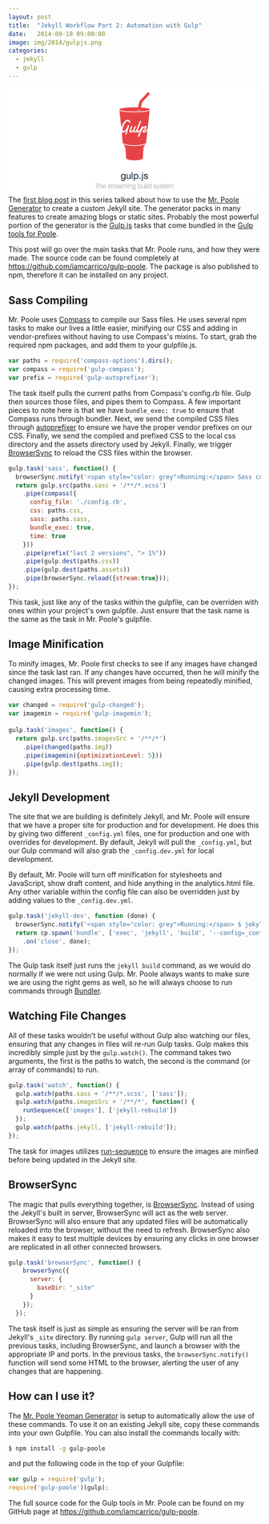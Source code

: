 ```yaml
---
layout: post
title:  "Jekyll Workflow Part 2: Automation with Gulp"
date:   2014-09-18 09:00:00
image: img/2014/gulpjs.png
categories:
  - jekyll
  - gulp
---
```


![Gulp.js](/img/2014/gulpjs.png)
The [first blog post](/writings/jekyll-workflow-p1-building/) in this series talked about how to use the [Mr. Poole Generator](https://github.com/iamcarrico/generator-poole) to create a custom Jekyll site. The generator packs in many features to create amazing blogs or static sites. Probably the most powerful portion of the generator is the [Gulp.js](http://gulpjs.com) tasks that come bundled in the [Gulp tools for Poole](https://github.com/iamcarrico/gulp-poole).

This post will go over the main tasks that Mr. Poole runs, and how they were made. The source code can be found completely at https://github.com/iamcarrico/gulp-poole. The package is also published to npm, therefore it can be installed on any project.

## Sass Compiling

Mr. Poole uses [Compass](http://compass-style.org/) to compile our Sass files. He uses several npm tasks to make our lives a little easier, minifying our CSS and adding in vendor-prefixes without having to use Compass's mixins. To start, grab the required npm packages, and add them to your gulpfile.js.

```js
var paths = require('compass-options').dirs();
var compass = require('gulp-compass');
var prefix = require('gulp-autoprefixer');
```

The task itself pulls the current paths from Compass's config.rb file. Gulp then sources those files, and pipes them to Compass. A few important pieces to note here is that we have ```bundle_exec: true``` to ensure that Compass runs through bundler. Next, we send the compiled CSS files through [autoprefixer](https://github.com/ai/autoprefixer) to ensure we have the proper vendor prefixes on our CSS. Finally, we send the compiled and prefixed CSS to the local css directory and the assets directory used by Jekyll. Finally, we trigger [BrowserSync](#browsersync) to reload the CSS files within the browser.

```js
gulp.task('sass', function() {
  browserSync.notify('<span style="color: grey">Running:</span> Sass compiling');
  return gulp.src(paths.sass + '/**/*.scss')
    .pipe(compass({
      config_file: './config.rb',
      css: paths.css,
      sass: paths.sass,
      bundle_exec: true,
      time: true
    }))
    .pipe(prefix("last 2 versions", "> 1%"))
    .pipe(gulp.dest(paths.css))
    .pipe(gulp.dest(paths.assets))
    .pipe(browserSync.reload({stream:true}));
});
```

This task, just like any of the tasks within the gulpfile, can be overriden with ones within your project's own gulpfile. Just ensure that the task name is the same as the task in Mr. Poole's gulpfile.

## Image Minification

To minify images, Mr. Poole first checks to see if any images have changed since the task last ran. If any changes have occurred, then he will minify the changed images. This will prevent images from being repeatedly minified, causing extra processing time.

```js
var changed = require('gulp-changed');
var imagemin = require('gulp-imagemin');

gulp.task('images', function() {
  return gulp.src(paths.imagesSrc + '/**/*')
    .pipe(changed(paths.img))
    .pipe(imagemin({optimizationLevel: 5}))
    .pipe(gulp.dest(paths.img));
});
```

## Jekyll Development

The site that we are building is definitely Jekyll, and Mr. Poole will ensure that we have a proper site for production and for development. He does this by giving two different ```_config.yml``` files, one for production and one with overrides for development. By default, Jekyll will pull the ```_config.yml```, but our Gulp command will also grab the ```_config.dev.yml``` for local development.

By default, Mr. Poole will turn off minification for stylesheets and JavaScript, show draft content, and hide anything in the analytics.html file. Any other variable within the config file can also be overridden just by adding values to the ```_config.dev.yml```.

```js
gulp.task('jekyll-dev', function (done) {
  browserSync.notify('<span style="color: grey">Running:</span> $ jekyll build');
  return cp.spawn('bundle', ['exec', 'jekyll', 'build', '--config=_config.yml,_config.dev.yml'], {stdio: 'inherit'})
    .on('close', done);
});
```

The Gulp task itself just runs the ```jekyll build``` command, as we would do normally if we were not using Gulp. Mr. Poole always wants to make sure we are using the right gems as well, so he will always choose to run commands through [Bundler](http://bundler.io/).

## Watching File Changes

All of these tasks wouldn't be useful without Gulp also watching our files, ensuring that any changes in files will re-run Gulp tasks. Gulp makes this incredibly simple just by the ```gulp.watch()```. The command takes two arguments, the first is the paths to watch, the second is the command   (or array of commands) to run.

```js
gulp.task('watch', function() {
  gulp.watch(paths.sass + '/**/*.scss', ['sass']);
  gulp.watch(paths.imagesSrc + '/**/*', function() {
    runSequence(['images'], ['jekyll-rebuild'])
  });
  gulp.watch(paths.jekyll, ['jekyll-rebuild']);
});
```

The task for images utilizes [run-sequence](https://github.com/OverZealous/run-sequence) to ensure the images are minfied before being updated in the Jekyll site.

## BrowserSync

The magic that pulls everything together, is [BrowserSync](http://www.browsersync.io/). Instead of using the Jekyll's built in server, BrowserSync will act as the web server. BrowserSync will also ensure that any updated files will be automatically reloaded into the browser, without the need to refresh. BrowserSync also makes it easy to test multiple devices by ensuring any clicks in one browser are replicated in all other connected browsers.

```js
gulp.task('browserSync', function() {
    browserSync({
      server: {
        baseDir: "_site"
      }
    });
  });
```

The task itself is just as simple as ensuring the server will be ran from Jekyll's ```_site``` directory. By running ```gulp server```, Gulp will run all the previous tasks, including BrowserSync, and launch a browser with the appropriate IP and ports. In the previous tasks, the ```browserSync.notify()``` function will send some HTML to the browser, alerting the user of any changes that are happening.

## How can I use it?

The [Mr. Poole Yeoman Generator](https://github.com/iamcarrico/generator-poole) is setup to automatically allow the use of these commands. To use it on an existing Jekyll site, copy these commands into your own Gulpfile. You can also install the commands locally with:

```bash
$ npm install -g gulp-poole
```

and put the following code in the top of your Gulpfile:

```js
var gulp = require('gulp');
require('gulp-poole')(gulp);
```

The full source code for the Gulp tools in Mr. Poole can be found on my GitHub page at https://github.com/iamcarrico/gulp-poole.
